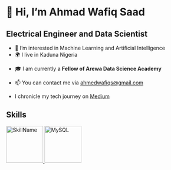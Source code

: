 # 👋 Hi, I’m Ahmad Wafiq Saad
## Electrical Engineer and Data Scientist
- 🧠 I’m interested in Machine Learning and Artificial Intelligence
- :earth_africa: I live in Kaduna Nigeria
* :mortar_board: I am currently a **Fellow of Arewa Data Science Academy**
+ 📫 You can contact me via ahmedwafiqs@gmail.com
- I chronicle my tech journey on [Medium](https://medium.com/@ahmedwafiqs)
   
## Skills ##
<a href="python.org">
  <img src="https://upload.wikimedia.org/wikipedia/commons/c/cf/Python_logo_51.svg" alt="SkillName" width="100" height="100">
</a> <a href="MySQL.com">
    <img src="https://e7.pngegg.com/pngimages/617/252/png-clipart-mysql-workbench-computer-icons-logo-database-server-blue-text.png" alt="MySQL" width="100" height="100">
</a>
<!---
Waffs/Waffs is a ✨ special ✨ repository because its `README.md` (this file) appears on your GitHub profile.
You can click the Preview link to take a look at your changes.
--->
